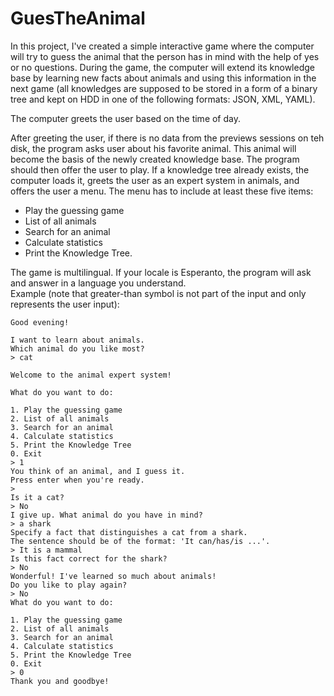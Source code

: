 # GuesTheAnimal
In this project, I've created a simple interactive game where the computer will try to guess the animal that the person has in mind with the help of yes or no questions. During the game, the computer will extend its knowledge base by learning new facts about animals and using this information in the next game (all knowledges are supposed to be stored in a form of a binary tree and kept on HDD in one of the following formats: JSON, XML, YAML).

The computer greets the user based on the time of day.    

After greeting the user, if there is no data from the previews sessions on teh disk, the program asks user about his favorite animal. This animal will become the basis of the newly created knowledge base. The program should then offer the user to play. If a knowledge tree already exists, the computer loads it, greets the user as an expert system in animals, and offers the user a menu. The menu has to include at least these five items:

- Play the guessing game
- List of all animals
- Search for an animal
- Calculate statistics
- Print the Knowledge Tree.    

The game is multilingual. If your locale is Esperanto, the program will ask and answer in a language you understand.    
Example (note that greater-than symbol is not part of the input and only represents the user input):
```
Good evening!

I want to learn about animals.
Which animal do you like most?
> cat

Welcome to the animal expert system!

What do you want to do:

1. Play the guessing game
2. List of all animals
3. Search for an animal
4. Calculate statistics
5. Print the Knowledge Tree
0. Exit
> 1
You think of an animal, and I guess it.
Press enter when you're ready.
>
Is it a cat?
> No
I give up. What animal do you have in mind?
> a shark
Specify a fact that distinguishes a cat from a shark.
The sentence should be of the format: 'It can/has/is ...'.
> It is a mammal
Is this fact correct for the shark?
> No
Wonderful! I've learned so much about animals!
Do you like to play again?
> No
What do you want to do:

1. Play the guessing game
2. List of all animals
3. Search for an animal
4. Calculate statistics
5. Print the Knowledge Tree
0. Exit
> 0
Thank you and goodbye!
```
